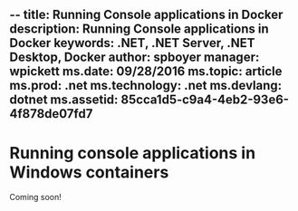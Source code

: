 --
title: Running Console applications in Docker
description: Running Console applications in Docker
keywords: .NET, .NET Server, .NET Desktop, Docker
author: spboyer
manager: wpickett
ms.date: 09/28/2016
ms.topic: article
ms.prod: .net
ms.technology: .net
ms.devlang: dotnet
ms.assetid: 85cca1d5-c9a4-4eb2-93e6-4f878de07fd7
---
# Running console applications in Windows containers

Coming soon!